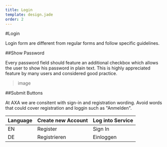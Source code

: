 ```yaml
---
title: Login
template: design.jade
order: 2
---
```


#Login

Login form are different from regular forms and follow specific guidelines.

##Show Password

Every password field should feature an additional checkbox which allows the user to show his password in plain text. This is highly appreciated feature by many users and considered good practice.

>image

##Submit Buttons

At AXA we are consitent with sign-in and registration wording. Avoid words that could cover registration and loggin such as "Anmelden".

|Language |Create new Account | Log into Service |
|---|-----|-----|
|EN |Register |Sign In |
|DE | Registrieren  | Einloggen |
